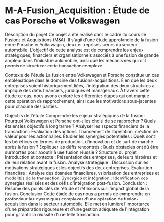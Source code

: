 # M-A-Fusion_Acquisition : Étude de cas Porsche et Volkswagen
Description du projet
Ce projet a été réalisé dans le cadre du cours de Fusions et Acquisitions (M&A). Il s'agit d'une étude approfondie de la fusion entre Porsche et Volkswagen, deux entreprises sœurs du secteur automobile. L’objectif de cette analyse est de comprendre les enjeux stratégiques, financiers et organisationnels associés à une fusion de grande ampleur dans l'industrie automobile, ainsi que les mécanismes qui ont permis de structurer cette transaction complexe.

Contexte de l'étude
La fusion entre Volkswagen et Porsche constitue un cas emblématique dans le domaine des fusions-acquisitions. Bien que les deux entreprises soient historiquement liées, l'intégration des deux structures a impliqué des défis financiers, juridiques et managériaux. À travers cette étude de cas, nous avons exploré les différentes étapes qui ont marqué cette opération de rapprochement, ainsi que les motivations sous-jacentes pour chacune des parties.

Objectifs de l'étude
Comprendre les enjeux stratégiques de la fusion : Pourquoi Volkswagen et Porsche ont-elles choisi de se rapprocher ? Quels étaient les objectifs à long terme ?
Analyser les aspects financiers de la transaction : Évaluation des actions, financement de l’opération, création de valeur pour les actionnaires.
Étudier les synergies potentielles : Quels sont les bénéfices en termes de production, d’innovation et de part de marché après la fusion ?
Expliquer les défis rencontrés : Quels obstacles ont dû être surmontés pour aboutir à une fusion réussie ?
Structure du projet
Introduction et contexte : Présentation des entreprises, de leurs histoires et de leur relation avant la fusion.
Analyse stratégique : Discussion sur les motivations stratégiques et les objectifs des deux entreprises.
Évaluation financière : Analyse des données financières, valorisation des entreprises et modalités de la transaction.
Synergies et intégration : Identification des synergies réalisées et des défis d'intégration post-fusion.
Conclusion : Résumé des points clés de l’étude et réflexions sur l'impact global de la fusion.
Conclusion
Cette étude de cas nous a permis de comprendre en profondeur les dynamiques complexes d'une opération de fusion-acquisition dans le secteur automobile. Elle met en lumière l'importance d'une préparation rigoureuse et d'une gestion adéquate de l'intégration pour garantir la réussite d'une telle transaction.

